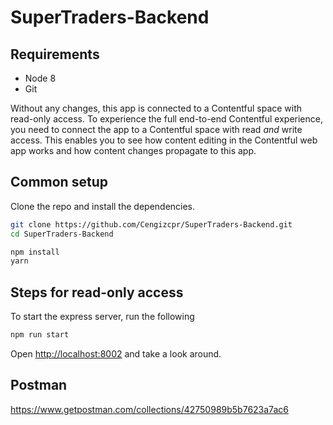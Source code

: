 # SuperTraders-Backend

## Requirements

* Node 8
* Git

Without any changes, this app is connected to a Contentful space with read-only access. To experience the full end-to-end Contentful experience, you need to connect the app to a Contentful space with read _and_ write access. This enables you to see how content editing in the Contentful web app works and how content changes propagate to this app.

## Common setup

Clone the repo and install the dependencies.

```bash
git clone https://github.com/Cengizcpr/SuperTraders-Backend.git
cd SuperTraders-Backend
```

```bash
npm install
yarn
```

## Steps for read-only access

To start the express server, run the following

```bash
npm run start
```

Open [http://localhost:8002](http://localhost:8002) and take a look around.

## Postman
https://www.getpostman.com/collections/42750989b5b7623a7ac6


